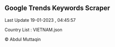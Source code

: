 

## Google Trends Keywords Scraper 
 
Last Update 19-01-2023 , 04:45:57

Country List :
VIETNAM.json



© Abdul Muttaqin 

